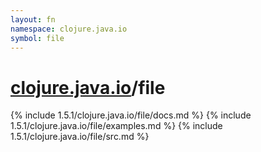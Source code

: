 ```yaml
---
layout: fn
namespace: clojure.java.io
symbol: file
---
```


# [clojure.java.io](../)/file

{% include 1.5.1/clojure.java.io/file/docs.md %}
{% include 1.5.1/clojure.java.io/file/examples.md %}
{% include 1.5.1/clojure.java.io/file/src.md %}

